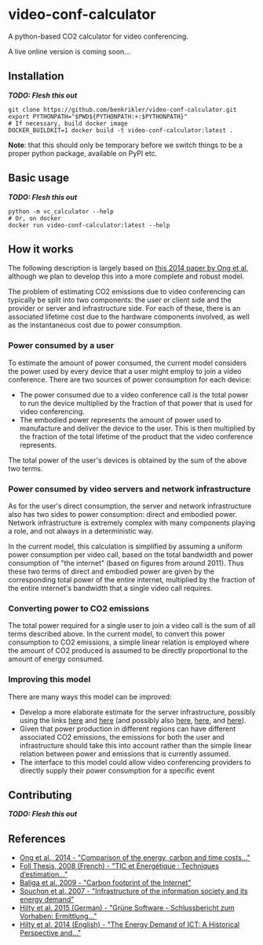 # video-conf-calculator
A python-based CO2 calculator for video conferencing.

A live online version is coming soon...

## Installation
*__TODO: Flesh this out__*
```
git clone https://github.com/benkrikler/video-conf-calculator.git
export PYTHONPATH="$PWD${PYTHONPATH:+:$PYTHONPATH}"
# If necessary, build docker image
DOCKER_BUILDKIT=1 docker build -t video-conf-calculator:latest .
```
**Note**: that this should only be temporary before we switch things to be a proper python package, available on PyPI etc.

## Basic usage
*__TODO: Flesh this out__*
```
python -m vc_calculator --help
# Or, on docker
docker run video-conf-calculator:latest --help
```

## How it works
The following description is largely based on [this 2014 paper by Ong et al][1], although we plan to develop this into a more complete and robust model.

The problem of estimating CO2 emissions due to video conferencing can typically be split into two components: the user or client side and the provider or server and infrastructure side.
For each of these, there is an associated lifetime cost due to the hardware components involved, as well as the instantaneous cost due to power consumption.

### Power consumed by a user
To estimate the amount of power consumed, the current model considers the power used by every device that a user might employ to join a video conference.
There are two sources of power consumption for each device:
* The power consumed due to a video conference call is the total power to run
  the device multiplied by the fraction of that power that is used for video
  conferencing.
* The embodied power represents the amount of power used to manufacture and
  deliver the device to the user. This is then multiplied by the fraction of
  the total lifetime of the product that the video conference represents.

The total power of the user's devices is obtained by the sum of the above two terms.

### Power consumed by video servers and network infrastructure
As for the user's direct consumption, the server and network infrastructure also has two sides to power consumption: direct and embodied power.
Network infrastructure is extremely complex with many components playing a role, and not always in a deterministic way.

In the current model, this calculation is simplified by assuming a uniform
power consumption per video call, based on the total bandwidth and power
consumption of "the internet" (based on figures from around 2011).
Thus these two terms of direct and embodied power are given by the
corresponding total power of the entire internet, multiplied by the fraction of
the entire internet's bandwidth that a single video call requires.

### Converting power to CO2 emissions
The total power required for a single user to join a video call is the sum of all terms described above.
In the current model, to convert this power consumption to CO2 emissions, a
simple linear relation is employed where the amount of CO2 produced is assumed
to be directly proportional to the amount of energy consumed.

### Improving this model
There are many ways this model can be improved:
* Develop a more elaborate estimate for the server infrastructure, possibly
  using the links [here][2] and [here][3] (and possibly also [here][4],
  [here][5], and [here][6]).
* Given that power production in different regions can have different
  associated CO2 emissions, the emissions for both the user and infrastructure
  should take this into account rather than the simple linear relation between
  power and emissions that is currently assumed.
* The interface to this model could allow video conferencing providers to directly supply their power consumption for a specific event

## Contributing
*__TODO: Flesh this out__*

## References
- [Ong et al., 2014 - "Comparison of the energy, carbon and time costs..."][1]
- [Foll Thesis, 2008 (French) - "TIC et Énergétique : Techniques d’estimation..."][2]
- [Baliga et al. 2009 - "Carbon footprint of the Internet"][3]
- [Souchon et al. 2007 - "Infrastructure of the information society and its energy demand"][4]
- [Hilty et al. 2015 (German) - "Grüne Software - Schlussbericht zum Vorhaben: Ermittlung..."][5]
- [Hilty et al. 2014 (English) - "The Energy Demand of ICT: A Historical Perspective and..."][6]

[1]: http://www2.eet.unsw.edu.au/~vijay/pubs/jrnl/14comcomVC.pdf 
[2]: http://www.biblioite.ethz.ch/downloads/Souchon_these_version-publique.pdf
[3]: http://dx.doi.org/10.2104/tja09005
[4]: https://ethz.ch/content/dam/ethz/special-interest/mtec/cepe/cepe-dam/documents/people/baebischer/Souchon_6_233.pdf
[5]: http://dx.doi.org/10.13140/2.1.5158.4329
[6]: https://ethz.ch/content/dam/ethz/special-interest/mtec/cepe/cepe-dam/documents/people/baebischer/Aebischer_Hilty_2014_Energy_Demand_ICT_History_Challenges_AAM.pdf
